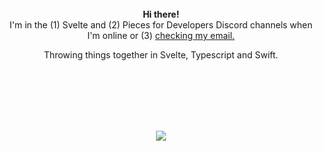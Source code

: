 <br><br><br><br><br>

<p align="center">
  <b>Hi there!</b><br>
  I'm in the (1) Svelte and (2) Pieces for Developers Discord channels when I'm online or (3) <a href="https://seantiz.vercel.app/contact">checking my email. </a>
</p>

<p align="center">
  Throwing things together in Svelte, Typescript and Swift.
</p>

<br><br><br><br><br>

<p align="center">
    <img
      align="center"
      src="https://github-readme-stats.vercel.app/api/top-langs/?username=seantiz&layout=compact&theme=noctis_minimus&count_private=true"
    />
</p>
